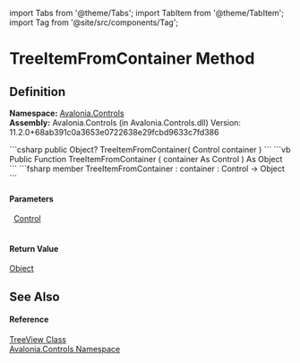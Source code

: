 import Tabs from '@theme/Tabs'; 
import TabItem from '@theme/TabItem'; 
import Tag from '@site/src/components/Tag'; 

# TreeItemFromContainer Method




## Definition
**Namespace:** <a href="N_Avalonia_Controls">Avalonia.Controls</a>  
**Assembly:** Avalonia.Controls (in Avalonia.Controls.dll) Version: 11.2.0+68ab391c0a3653e0722638e29fcbd9633c7fd386

<Tabs groupId="api-code-preview">
<TabItem value="csharp" label="C#">
```csharp
public Object? TreeItemFromContainer(
	Control container
)
```
</TabItem>
<TabItem value="vb" label="VB">
```vb
Public Function TreeItemFromContainer ( 
	container As Control
) As Object
```
</TabItem>
<TabItem value="fsharp" label="F#">
```fsharp
member TreeItemFromContainer : 
        container : Control -> Object 
```
</TabItem>
</Tabs>



#### Parameters
<dl><dt>  <a href="T_Avalonia_Controls_Control">Control</a></dt><dd> </dd></dl>

#### Return Value
<a href="https://learn.microsoft.com/dotnet/api/system.object" target="_blank" rel="noopener noreferrer">Object</a>

## See Also


#### Reference
<a href="T_Avalonia_Controls_TreeView">TreeView Class</a>  
<a href="N_Avalonia_Controls">Avalonia.Controls Namespace</a>  
